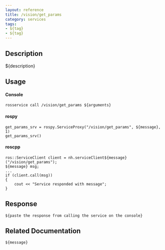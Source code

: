 ```yaml
---
layout: reference
title: /vision/get_params
category: services
tags: 
- ${tag} 
- ${tag}
---
```


## Description
${description}

## Usage
#### Console
```
rosservice call /vision/get_params ${arguments}
```

#### rospy
```
get_params_srv = rospy.ServiceProxy("/vision/get_params", ${message}, 1)
get_params_srv()
```

#### roscpp
```
ros::ServiceClient client = nh.serviceClient${message}("/vision/get_params");
${message} msg;
...
if (client.call(msg))
{
    cout << "Service responded with message";
}
```

## Response
```
${paste the response from calling the service on the console}
```

## Related Documentation
``${message}``  
